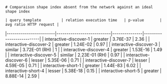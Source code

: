 
    # Comparaison shape index absent from the network against an ideal shape index
    
    | query template         | relation execution time   | p-value       |   avg ratio HTTP request |
|------------------------|---------------------------|---------------|--------------------------|
| interactive-discover-1 | greater                   | 3.76E-37      |                     2.36 |
| interactive-discover-2 | greater                   | 1.24E-02      |                     0.97 |
| interactive-discover-3 | similar                   | 3.72E-01 (RH) |                     1    |
| interactive-discover-4 | greater                   | 1.53E-16      |                     1.49 |
| interactive-discover-5 | similar                   | 2.23E-01 (RH) |                     0.97 |
| interactive-discover-6 | lesser                    | 5.35E-06      |                     0.71 |
| interactive-discover-7 | lesser                    | 4.59E-05      |                     0.71 |
| interactive-short-1    | greater                   | 1.44E-83      |                     6.02 |
| interactive-short-4    | lesser                    | 5.38E-18      |                     0.15 |
| interactive-short-5    | greater                   | 8.88E-14      |                     2.59 |
    